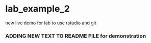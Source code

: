 # lab_example_2
new live demo for lab to use rstudio and git


### ADDING NEW TEXT TO README FILE for demonstration
